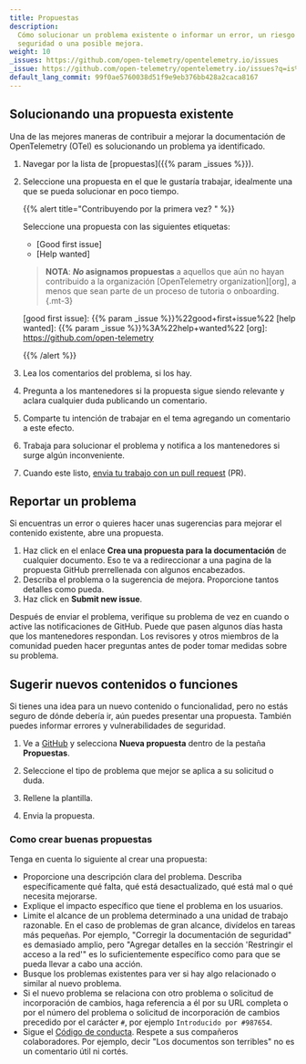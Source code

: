 ```yaml
---
title: Propuestas
description:
  Cómo solucionar un problema existente o informar un error, un riesgo de
  seguridad o una posible mejora.
weight: 10
_issues: https://github.com/open-telemetry/opentelemetry.io/issues
_issue: https://github.com/open-telemetry/opentelemetry.io/issues?q=is%3Aissue+is%3Aopen+sort%3Aupdated-desc+label%3A
default_lang_commit: 99f0ae5760038d51f9e9eb376bb428a2caca8167
---
```


## Solucionando una propuesta existente

Una de las mejores maneras de contribuir a mejorar la documentación de
OpenTelemetry (OTel) es solucionando un problema ya identificado.

1. Navegar por la lista de [propuestas]({{% param _issues %}}).
2. Seleccione una propuesta en el que le gustaría trabajar, idealmente una que
   se pueda solucionar en poco tiempo.

   <!-- prettier-ignore -->
   <a name="first-issue"></a>
   {{% alert title="Contribuyendo por la primera vez? " %}}

   Seleccione una propuesta con las siguientes etiquetas:

   - [Good first issue]
   - [Help wanted]

   <!-- prettier-ignore -->
   > **NOTA**: **_No_ asignamos propuestas** a aquellos que aún no hayan contribuido a la organización [OpenTelemetry
   > organization][org], a menos que sean parte de un proceso de tutoria o onboarding.
   {.mt-3}

   <!-- prettier-ignore -->
   [good first issue]: {{% param _issue %}}%22good+first+issue%22
   [help wanted]: {{% param _issue %}}%3A%22help+wanted%22
   [org]: https://github.com/open-telemetry

   {{% /alert %}}

3. Lea los comentarios del problema, si los hay.
4. Pregunta a los mantenedores si la propuesta sigue siendo relevante y aclara
   cualquier duda publicando un comentario.
5. Comparte tu intención de trabajar en el tema agregando un comentario a este
   efecto.
6. Trabaja para solucionar el problema y notifica a los mantenedores si surge
   algún inconveniente.
7. Cuando este listo, [envia tu trabajo con un pull request](../pull-requests)
   (PR).

## Reportar un problema

Si encuentras un error o quieres hacer unas sugerencias para mejorar el
contenido existente, abre una propuesta.

1. Haz click en el enlace **Crea una propuesta para la documentación** de
   cualquier documento. Eso te va a redireccionar a una pagina de la propuesta
   GitHub prerrellenada con algunos encabezados.
2. Describa el problema o la sugerencia de mejora. Proporcione tantos detalles
   como pueda.
3. Haz click en **Submit new issue**.

Después de enviar el problema, verifique su problema de vez en cuando o active
las notificaciones de GitHub. Puede que pasen algunos días hasta que los
mantenedores respondan. Los revisores y otros miembros de la comunidad pueden
hacer preguntas antes de poder tomar medidas sobre su problema.

## Sugerir nuevos contenidos o funciones

Si tienes una idea para un nuevo contenido o funcionalidad, pero no estás seguro
de dónde debería ir, aún puedes presentar una propuesta. También puedes informar
errores y vulnerabilidades de seguridad.

1. Ve a [GitHub](https://github.com/open-telemetry/opentelemetry.io/issues/new/)
   y selecciona **Nueva propuesta** dentro de la pestaña **Propuestas**.

1. Seleccione el tipo de problema que mejor se aplica a su solicitud o duda.

1. Rellene la plantilla.

1. Envia la propuesta.

### Como crear buenas propuestas

Tenga en cuenta lo siguiente al crear una propuesta:

- Proporcione una descripción clara del problema. Describa específicamente qué
  falta, qué está desactualizado, qué está mal o qué necesita mejorarse.
- Explique el impacto específico que tiene el problema en los usuarios.
- Limite el alcance de un problema determinado a una unidad de trabajo
  razonable. En el caso de problemas de gran alcance, divídelos en tareas más
  pequeñas. Por ejemplo, "Corregir la documentación de seguridad" es demasiado
  amplio, pero "Agregar detalles en la sección 'Restringir el acceso a la red'"
  es lo suficientemente específico como para que se pueda llevar a cabo una
  acción.
- Busque los problemas existentes para ver si hay algo relacionado o similar al
  nuevo problema.
- Si el nuevo problema se relaciona con otro problema o solicitud de
  incorporación de cambios, haga referencia a él por su URL completa o por el
  número del problema o solicitud de incorporación de cambios precedido por el
  carácter `#`, por ejemplo `Introducido por #987654`.
- Sigue el
  [Código de conducta](https://github.com/open-telemetry/community/blob/main/code-of-conduct.md).
  Respete a sus compañeros colaboradores. Por ejemplo, decir "Los documentos son
  terribles" no es un comentario útil ni cortés.
